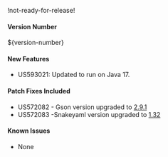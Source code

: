 !not-ready-for-release!

#### Version Number
${version-number}

#### New Features
- US593021: Updated to run on Java 17.

#### Patch Fixes Included
- US572082 - Gson version upgraded to [2.9.1](https://github.com/google/gson/releases/tag/gson-parent-2.9.1)
- US572083 -Snakeyaml version upgraded to [1.32](https://bitbucket.org/snakeyaml/snakeyaml/wiki/Changes)

#### Known Issues
- None
